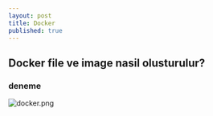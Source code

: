 ```yaml
---
layout: post
title: Docker
published: true
---
```

##  Docker file ve image nasil olusturulur?
### deneme
![docker.png]({{site.baseurl}}/_posts/docker.png)
